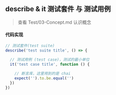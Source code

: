## describe & it 测试套件 与 测试用例
> 查看 Test/03-Concept.md 认识概念

#### 代码实现
```javascript
// 测试套件(test suite)
describe('test suite title', () => {

  // 测试用例 (test case)，测试的最小单位
  it('test case title', function () {
    
    // 断言库，这里用到的是 chai
    expect('').to.be.equal('')
  })
})
```

